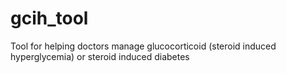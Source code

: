 # gcih_tool
Tool for helping doctors manage glucocorticoid (steroid induced hyperglycemia) or steroid induced diabetes
